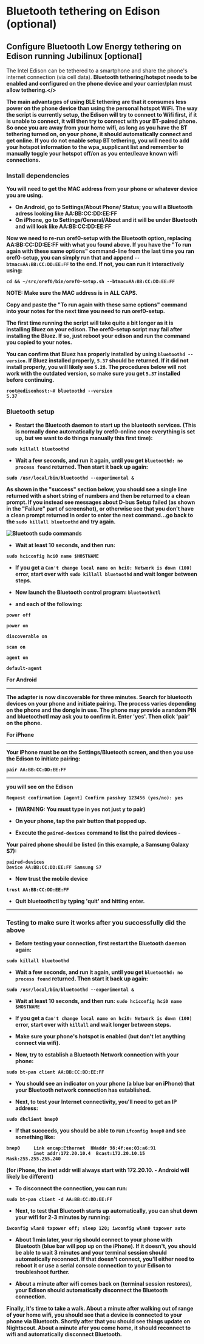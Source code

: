 # Bluetooth tethering on Edison (optional) 

## Configure Bluetooth Low Energy tethering on Edison running Jubilinux [optional]

The Intel Edison can be tethered to a smartphone and share the phone's internet connection (via cell data). <b>Bluetooth tethering/hotspot needs to be enabled and configured on the phone device and your carrier/plan must allow tethering.</> 

The main advantages of using BLE tethering are that it consumes less power on the phone device than using the personal hotspot WiFi. The way the script is currently setup, the Edison will try to connect to Wifi first, if it is unable to connect, it will then try to connect with your BT-paired phone. So once you are away from your home wifi, as long as you have the BT tethering turned on, on your phone, it should automatically connect and get online. If you do not enable setup BT tethering, you will need to add your hotspot information to the wpa_supplicant list and remember to manually toggle your hotspot off/on as you enter/leave known wifi connections.

### Install dependencies 

You will need to get the MAC address from your phone or whatever device you are using.
* On Android, go to Settings/About Phone/ Status; you will a Bluetooth adress looking like AA:BB:CC:DD:EE:FF 
* On iPhone, go to Settings/General/About and it will be under Bluetooth and will look like AA:BB:CC:DD:EE:FF

Now we need to re-run oref0-setup with the Bluetooth option, replacing AA:BB:CC:DD:EE:FF with what you found above.  If you have the "To run again with these same options" command-line from the last time you ran oref0-setup, you can simply run that and append `--btmac=AA:BB:CC:DD:EE:FF` to the end.  If not, you can run it interactively using:

`cd && ~/src/oref0/bin/oref0-setup.sh --btmac=AA:BB:CC:DD:EE:FF`

NOTE:  Make sure the MAC address is in ALL CAPS.

Copy and paste the "To run again with these same options" command into your notes for the next time you need to run oref0-setup.

The first time running the script will take quite a bit longer as it is installing Bluez on your edison.
The oref0-setup script may fail after installing the Bluez.  If so, just reboot your edison and run the command you copied to your notes. 

You can confirm that Bluez has properly installed by using `bluetoothd --version`.  If Bluez installed properly, `5.37` should be returned.  If it did not install properly, you will likely see `5.28`.  The procedures below will not work with the outdated version, so make sure you get `5.37` installed before continuing.

```
root@edisonhost:~# bluetoothd --version
5.37
```

### Bluetooth setup

* Restart the Bluetooth daemon to start up the bluetooth services.  (This is normally done automatically by oref0-online once everything is set up, but we want to do things manually this first time):

`sudo killall bluetoothd`

* Wait a few seconds, and run it again, until you get `bluetoothd: no process found` returned.  Then start it back up again:

`sudo /usr/local/bin/bluetoothd --experimental &`

As shown in the "success" section below, you should see a single line returned with a short string of numbers and then be returned to a clean prompt.  If you instead see messages about D-bus Setup failed (as shown in the "Failure" part of screenshot), or otherwise see that you don't have a clean prompt returned in order to enter the next command...go back to the `sudo killall bluetoothd` and try again. 

![Bluetooth sudo commands](../../Images/BT_sudos.png)

* Wait at least 10 seconds, and then run:

`sudo hciconfig hci0 name $HOSTNAME`

* If you get a `Can't change local name on hci0: Network is down (100)` error, start over with `sudo killall bluetoothd` and wait longer between steps.

* Now launch the Bluetooth control program: `bluetoothctl`

* and each of the following:

```
power off

power on

discoverable on

scan on

agent on

default-agent
```

For Android
********************************
The adapter is now discoverable for three minutes. Search for bluetooth devices on your phone and initiate pairing. The process varies depending on the phone and the dongle in use. The phone may provide a random PIN and bluetoothctl may ask you to confirm it. Enter 'yes'. Then click 'pair' on the phone. 

For iPhone
********************************
<b>Your iPhone must be on the Settings/Bluetooth screen</b>, and then you use the Edison to initiate pairing:
```
pair AA:BB:CC:DD:EE:FF
```
********************************
you will see on the Edison

`Request confirmation
[agent] Confirm passkey 123456 (yes/no): yes`

* (WARNING: You must type in **yes** not just **y** to pair)

* On your phone, tap the pair button that popped up.

* Execute the `paired-devices` command to list the paired devices -

Your paired phone should be listed (in this example, a Samsung Galaxy S7):
```
paired-devices
Device AA:BB:CC:DD:EE:FF Samsung S7
```

* Now trust the mobile device 

`trust AA:BB:CC:DD:EE:FF`

* Quit bluetoothctl by typing 'quit' and hitting enter.

******************************

### Testing to make sure it works after you successfully did the above

* Before testing your connection, first restart the Bluetooth daemon again:

`sudo killall bluetoothd`

* Wait a few seconds, and run it again, until you get `bluetoothd: no process found` returned.  Then start it back up again:

`sudo /usr/local/bin/bluetoothd --experimental &`

* Wait at least 10 seconds, and then run: `sudo hciconfig hci0 name $HOSTNAME`

* If you get a `Can't change local name on hci0: Network is down (100)` error, start over with `killall` and wait longer between steps.

* Make sure your phone's hotspot is enabled (but don't let anything connect via wifi).

* Now, try to establish a Bluetooth Network connection with your phone:

`sudo bt-pan client AA:BB:CC:DD:EE:FF`

* You should see an indicator on your phone (a blue bar on iPhone) that your Bluetooth network connection has established.  

* Next, to test your Internet connectivity, you'll need to get an IP address:

`sudo dhclient bnep0`

* If that succeeds, you should be able to run `ifconfig bnep0` and see something like:

```
bnep0     Link encap:Ethernet  HWaddr 98:4f:ee:03:a6:91
          inet addr:172.20.10.4  Bcast:172.20.10.15  Mask:255.255.255.240
```
(for iPhone, the inet addr will always start with 172.20.10. - Android will likely be different)

* To disconnect the connection, you can run:

`sudo bt-pan client -d AA:BB:CC:DD:EE:FF`

* Next, to test that Bluetooth starts up automatically, you can shut down your wifi for 2-3 minutes by running:

`iwconfig wlan0 txpower off; sleep 120; iwconfig wlan0 txpower auto`

* About 1 min later, your rig should connect to your phone with Bluetooth (blue bar will pop up on the iPhone).  If it doesn't, you should be able to wait 3 minutes and your terminal session should automatically reconnect.  If that doesn't connect, you'll either need to reboot it or use a serial console connection to your Edison to troubleshoot further.

* About a minute after wifi comes back on (terminal session restores), your Edison should automatically disconnect the Bluetooth connection.

Finally, it's time to take a walk.  About a minute after walking out of range of your home wifi, you should see that a device is connected to your phone via Bluetooth. Shortly after that you should see things update on Nightscout.  About a minute afer you come home, it should reconnect to wifi and automatically disconnect Bluetooth.
